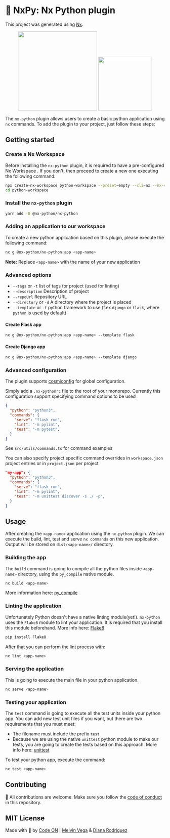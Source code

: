 # 🐍 NxPy: Nx Python plugin

This project was generated using [Nx](https://nx.dev).

<p align="center">
  <img src="https://raw.githubusercontent.com/nrwl/nx/master/images/nx-logo.png" width="250">
  <img src="https://upload.wikimedia.org/wikipedia/commons/thumb/c/c3/Python-logo-notext.svg/240px-Python-logo-notext.svg.png" width="170"/>
</p>

The `nx-python` plugin allows users to create a basic python application using `nx` commands. To add the plugin to your project, just follow these steps:

## Getting started

### Create a Nx Workspace

Before installing the `nx-python` plugin, it is required to have a pre-configured Nx Workspace . If you don't, then proceed to create a new one executing the following command:

```bash
npx create-nx-workspace python-workspace --preset=empty --cli=nx --nx-cloud true
cd python-workspace
```

### Install the `nx-python` plugin

```bash
yarn add -D @nx-python/nx-python
```

### Adding an application to our workspace

To create a new python application based on this plugin, please execute the following command:

```bash
nx g @nx-python/nx-python:app <app-name>
```

**Note:** Replace `<app-name>` with the name of your new application

### Advanced options

* `--tags` or `-t` list of tags for project (used for linting)
* `--description` Description of project
* `--repoUrl` Repository URL
* `--directory` or `-d` A directory where the project is placed
* `--template` or `-f` python framework to use (f.ex `django` or `flask`, where `python` is used by default)

#### Create Flask app

```bash
nx g @nx-python/nx-python:app <app-name> --template flask
```

#### Create Django app

```bash
nx g @nx-python/nx-python:app <app-name> --template django
```

### Advanced configuration

The plugin supports [cosmiconfig](https://www.npmjs.com/package/cosmiconfig) for global configuration.

Simply add a `.nx-pythonrc` file to the root of your monorepo.
Currently this configuration support specifying command options to be used

```json
{
  "python": "python3",
  "commands": {
    "serve": "flask run",
    "lint": "-m pylint",
    "test": "-m pytest",
  }
}
```

See `src/utils/commands.ts` for command examples

You can also specify project specific command overrides in `workspace.json` project entries or in `project.json` per project

```json
"my-app": {
  "python": "python3",
  "commands": {
    "serve": "flask run",
    "lint": "-m pylint",
    "test": "-m unittest discover -s ./ -p",
  }
}
```

## Usage

After creating the `<app-name>` application using the `nx-python` plugin. We can execute the build, lint, test and serve `nx commands` on this new application. Output will be stored on `dist/<app-name>/` directory.

### Building the app

The `build` command is going to compile all the python files inside `<app-name>` directory, using the `py_compile` native module.

```bash
nx build <app-name>
```

More information here: [py_compile](https://docs.python.org/3/library/py_compile.html)

### Linting the application

Unfortunately Python doesn't have a native linting module(yet!). `nx-python` uses the `Flake8` module to lint your application. It is required that you install this module beforehand. More info here: [Flake8](https://flake8.pycqa.org/en/latest/)

```bash
pip install Flake8
```

After that you can perform the lint process with:

```bash
nx lint <app-name>
```

### Serving the application

This is going to execute the main file in your python application.

```bash
nx serve <app-name>
```

### Testing your application

The `test` command is going to execute all the test units inside your python app. You can add new test unit files if you want, but there are two requirements that you must meet:

- The filename must include the prefix `test`
- Because we are using the native `unittest` python module to make our tests, you are going to create the tests based on this approach. More info here: [unittest](https://docs.python.org/3/library/unittest.html)

To test your python app, execute the command:

```bash
nx test <app-name>
```

## Contributing

🐍  All contributions are welcome. Make sure you follow the [code of conduct](CODE_OF_CONDUCT.md) in this repository.

## MIT License

Made with 💜 by [Code ON](https://codeon.rocks) | [Melvin Vega](https://github.com/melveg) & [Diana Rodriguez](https://github.com/sponsors/alphacentauri82)
